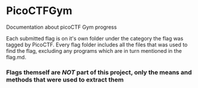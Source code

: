 # PicoCTFGym  
Documentation about picoCTF Gym progress  


Each submitted flag is on it's own folder under the category the flag was tagged by PicoCTF. Every flag folder includes all the files that was used to find the flag, excluding any programs which are in turn mentioned in the flag.md.

### Flags themself are *NOT* part of this project, only the means and methods that were used to extract them